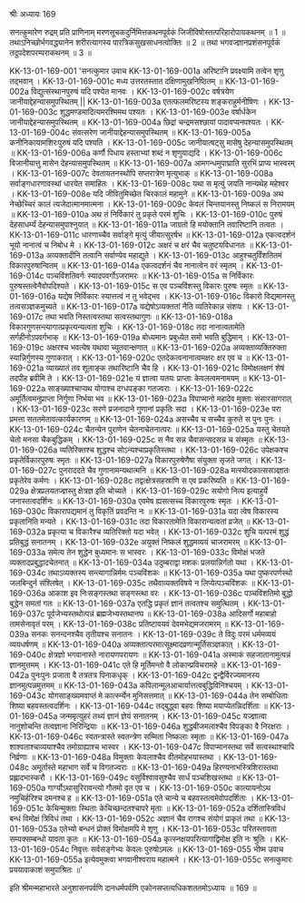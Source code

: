 श्रीः
अध्यायः 169

सनत्कुमारेण रुद्रम् प्रति प्राणिनाम् मरणसूचकदुर्निमित्तकथनपूर्वकं जिजीविषोस्तत्परिहारोपायकथनम् ॥ 1 ॥ तथाऽनिच्छोर्भगवद्ध्यानेन शरीरत्यागस्य पारत्रिकसुखसाधनत्वोक्तिः ॥ 2 ॥ तथा भगवज्ज्ञानप्रशंसनपूर्वकं तदुपदेशपरम्पराकथनम् ॥ 3 ॥

KK-13-01-169-001	'सनत्कुमार उवाच 
KK-13-01-169-001a	अरिष्टानि प्रवक्ष्यामि तत्वेन शृणु तद्भवान् ।
KK-13-01-169-001c	मध्य उत्तरतस्तात दक्षिणामुखनिष्ठितम् ॥
KK-13-01-169-002a	विद्युत्संस्थानपुरुषं यदि पश्येत मानवः ।
KK-13-01-169-002c	वर्षत्रयेण जानीयाद्देहन्यासमुपस्थितम् ||
KK-13-01-169-003a	एतत्फलमरिष्टस्य शङ्कराहुर्मनीषिणः ।
KK-13-01-169-003c	शुद्धमण्डमादित्यमरश्मिमथ पश्यतः ।
KK-13-01-169-003e	वर्षार्धकेन जानीयाद्देहन्यासमुपस्थितम् ॥
KK-13-01-169-004a	छिद्रां चन्द्रमसश्छायां पादावप्यनपश्यतः ।
KK-13-01-169-004c	संवत्सरेण जानीयाद्देहन्यासमुपस्थितम् ॥
KK-13-01-169-005a	कनीनिकायामशिरःपुरुषं यदि पश्यति ।
KK-13-01-169-005c	जानीयात्षट्सु मासेषु देहन्यासमुपस्थितम् ॥
KK-13-01-169-006a	कर्णौ पिधाय हस्ताभ्यां शब्दं न शृणुयाद्यदि ।
KK-13-01-169-006c	विजानीयात्तु मासेन देहन्यासमुपस्थितम् ॥
KK-13-01-169-007a	आमगन्धमुपाघ्राति सुरभिं प्राप्य भास्वरम् ।
KK-13-01-169-007c	देवतायतनस्थोपि सप्तरात्रेण मृत्युभाक् ॥
KK-13-01-169-008a	सर्वाङ्गधारणावस्थां धारयेत समाहितः ।
KK-13-01-169-008c	यथा स मृत्युं जयति नान्यथेह महेश्वर ।
KK-13-01-169-008e	यदि जीवितुमिच्छेत चिरकालं महामुने ॥
KK-13-01-169-009a	अथ नेच्छेच्चिरं कालं त्यजेदात्मानमात्मना ।
KK-13-01-169-009c	केवलं चिन्तयानस्तु निष्कलं स निरामयम् ॥
KK-13-01-169-010a	अथ तं निर्विकारं तु प्रकृते परमं शुचिः ।
KK-13-01-169-010c	पुरुषं देहसाधर्म्यं देहन्यासमुपाश्नुयात् ॥
KK-13-01-169-011a	जाग्रतो हि मयोक्तानि तवारिष्टानि तत्वतः ।
KK-13-01-169-011c	धारणाच्चैव सर्वाङ्गे मृत्युं जीयात्सुरर्षभ ॥
KK-13-01-169-012a	एकत्वदर्शनं भूयो नानात्वं च निबोध मे ।
KK-13-01-169-012c	अक्षरं च क्षरं चैव चतुष्टयविधानतः ॥
KK-13-01-169-013a	अव्यक्तादीनि तत्वानि सर्वाण्येव महाद्युते ।
KK-13-01-169-013c	आहुश्चतुर्विंशतितमं विकारपुरुषान्वितम् ॥
KK-13-01-169-014a	एकत्वदर्शनं चैव नानात्वेन वरं स्मृतम् ।
KK-13-01-169-014c	पञ्चविंशतिवर्गः स्यादपवर्गोऽजरामरः ॥
KK-13-01-169-015a	स निर्विकारः पुरुषस्तत्वेनैवोपदिश्यते ।
KK-13-01-169-015c	स एव पञ्चविंशस्तु विकारः पुरुषः स्मृतः ॥
KK-13-01-169-016a	यद्येष निर्विकारः स्यात्तत्वं न तु भवेद्भव ।
KK-13-01-169-016c	विकारो विद्यमानस्तु तत्वसञ्ज्ञकमुच्यते ॥
KK-13-01-169-017a	यद्येषोऽव्यक्ततां नैति व्यतिरेकान्न संशयः ।
KK-13-01-169-017c	तथा भवति निस्तत्वस्तथा सत्वस्तथागुणः ॥
KK-13-01-169-018a	विकारगुणसन्त्यागात्प्रकृत्यन्यत्वता शुचिः ।
KK-13-01-169-018c	तदा नानात्वतामेति सर्गहीनोऽपवर्गभाक् ॥
KK-13-01-169-019a	बोध्यमानः प्रबुध्येत समो भवति बुद्धिमान् ।
KK-13-01-169-019c	अक्षरश्च भवत्येष यथावा च्युतवान्क्षणात् ॥
KK-13-01-169-020a	अव्यक्ताव्यक्तिरुक्ता स्यान्निर्गुणस्य गुणाकरात् ।
KK-13-01-169-020c	एतदेकत्वनानात्वमक्षरः क्षर एव च ॥
KK-13-01-169-021a	व्याख्यातं तव शूलाङ्क तथारिष्टानि चैव हि ।
KK-13-01-169-021c	विमोक्षलक्षणं शेषं तदपीह ब्रवीमि ते ।
KK-13-01-169-021e	यं ज्ञात्वा यतयः प्राप्ताः केवलत्वमनामयम् ॥
KK-13-01-169-022a	साङ्ख्याश्चाप्यथ योगाश्च दग्धपङ्का गतज्वराः ।
KK-13-01-169-022c	अमूर्तित्वमनुप्राप्ता निर्गुणा निर्भया भव ॥
KK-13-01-169-023a	विपाप्मानो महादेव मुक्ताः संसारसागरात् ।
KK-13-01-169-023c	सरणे प्रजनादाने गुणानां प्रकृतिः सदा ।
KK-13-01-169-023e	परा प्रमत्ता सततमेतावत्कार्यकारणम् ॥
KK-13-01-169-024a	असच्चैव च सच्चैव कुरुते स पुनः पुनः ।
KK-13-01-169-024c	चैतन्येन पुराणेन चेतनाचेतनात्परः ॥
KK-13-01-169-025a	यस्तु चेतयते चेतो मनसा चैकबुद्धिकम् ।
KK-13-01-169-025c	स नैव सन्न चैवासन्सदसन्न च संस्मृतः ॥
KK-13-01-169-026a	व्यतिरिक्तश्च शुद्धश्च सोऽन्यश्चाप्रकृतिस्तथा ।
KK-13-01-169-026c	उपेक्षकश्च प्रकृतेर्विकारपुरुषः स्मृतः ॥
KK-13-01-169-027a	विकारपुरुषेणैषा संयुक्ता सृजते जगत् ।
KK-13-01-169-027c	पुनराददते चैव गुणानामन्यथात्मनि ॥
KK-13-01-169-028a	मत्स्योदकात्ससञ्ज्ञातः प्रकृतेरेव कर्मणः ।
KK-13-01-169-028c	तद्वत्क्षेत्रसहस्राणि स एव प्रकरिष्यति ॥
KK-13-01-169-029a	क्षेत्रप्रलयतज्ज्ञस्तु क्षेत्रज्ञ इति चोच्यते ।
KK-13-01-169-029c	सयोगो नित्य इत्याहुर्ये जनास्तत्वदर्शिनः ॥
KK-13-01-169-030a	एवमेष ह्यसत्सच्च विकारपुरुषः स्मृतः ।
KK-13-01-169-030c	विकारापद्यमानं तु विकृतिं प्रवदन्ति नः ॥
KK-13-01-169-031a	यदा त्वेष विकारस्य प्रकृतानिति मन्यते ।
KK-13-01-169-031c	तदा विकारतामेति विकारान्यत्वतां व्रजेत् ॥
KK-13-01-169-032a	प्रकृत्या च विकारैश्च व्यतिरिक्तो यदा भवेत् ।
KK-13-01-169-032c	शुचि यत्परमं शुद्धं प्रतिबुद्धं सनातनम् ।
KK-13-01-169-032e	अयुक्तं निष्कलं शुद्धमव्ययं चाजरामरम् ॥
KK-13-01-169-033a	समेत्य तेन शुद्धेन बुध्यमानः स भास्वरः ।
KK-13-01-169-033c	विमोक्षं भजते व्यक्तादप्रबुद्धादचेतनात् ॥
KK-13-01-169-034a	उदुम्बराद्वा मशकः प्रलयान्निर्गतो यथा ।
KK-13-01-169-034c	तथाऽव्यक्तस्य सन्त्यागान्निर्ममः पञ्चविंशकः ॥
KK-13-01-169-035a	यथा पुष्करपर्णस्थो जलबिन्दुर्न संश्लिषेत् ।
KK-13-01-169-035c	तथैवाव्यक्तविषये न लिप्येत्पञ्चविंशकः ॥
KK-13-01-169-036a	आकाश इव निःसङ्गस्तथा सङ्गस्त्था वरः ।
KK-13-01-169-036c	पञ्चविंशतिमो बुद्धो बुद्धेन समतां गतः ॥
KK-13-01-169-037a	एतद्धि प्रकृतं ज्ञानं तत्वतश्च समुत्थितम् ।
KK-13-01-169-037c	पूर्वजेभ्यस्तथोत्पन्नं ब्रह्मजेभ्यस्तथानघ ॥
KK-13-01-169-038a	आदिसर्गो महाबाहो तामसेनावृतं परम् ।
KK-13-01-169-038c	प्रतिष्टावयवं देवमभेद्यमजरामरम् ॥
KK-13-01-169-039a	सनकः सनन्दनश्चैव तृतीयश्च सनातनः ।
KK-13-01-169-039c	ते विदुः परमं धर्ममव्ययं व्ययधर्षणम् ॥
KK-13-01-169-040a	अव्यक्तात्परमात्सूक्ष्मादव्रणान्मूर्तिसञ्ज्ञकात् ।
KK-13-01-169-040c	क्षेत्रज्ञो भगवानास्ते नारायणपरायणः ॥
KK-13-01-169-041a	अस्माकं सहजातानामुत्पन्नं ज्ञानमुत्तमम् ।
KK-13-01-169-041c	एते हि मूर्तिमन्तो वै लोकान्प्रविचरामहे ॥
KK-13-01-169-042a	पुनःपुनः प्रजाता वै तत्रतत्र पिनाकधृक् ।
KK-13-01-169-042c	द्वन्द्वैर्विरज्यमानस्य ज्ञानमुत्पन्नमुत्तमम् ॥
KK-13-01-169-043a	कपिलान्मूलआचार्यात्तत्वबुद्धिविनिश्चयम् ।
KK-13-01-169-043c	योगसाङ्ख्यमवाप्तं मे कार्त्स्न्येन मुनिसत्तमात् ॥
KK-13-01-169-044a	तेन सम्बोधिताः शिष्या बहवस्तत्वदर्शिनः ।
KK-13-01-169-044c	तद्बुद्ध्वा बहवः शिष्या मयाप्येतन्निदर्शिताः ॥
KK-13-01-169-045a	जन्ममृत्युहरं तथ्यं ज्ञानं ज्ञेयं सनातनम् ।
KK-13-01-169-045c	यज्ज्ञात्वा नानुशोचन्ति तत्वज्ञाना निरिन्द्रियाः ॥
KK-13-01-169-046a	शुद्धबीजमलाश्चैव विपङ्का वै निरक्षराः ।
KK-13-01-169-046c	स्वतन्त्रास्ते स्वतन्त्रेण सम्मिता निष्कलाः स्मृताः ॥
KK-13-01-169-047a	शाश्वताश्चाव्ययाश्चैव तमोग्राह्याश्च भास्वर ।
KK-13-01-169-047c	विपाप्मानस्तथा सर्वे सत्वस्थाश्चापि निर्व्रणाः ॥
KK-13-01-169-048a	विमुक्ताः केवलाश्चैव वीतमोहभयास्तथा ।
KK-13-01-169-048c	अमूर्तास्ते महाभाग सर्वे च विगतज्वराः ॥
KK-13-01-169-049a	हिरण्यनाभस्त्रिशिरास्तथा प्रह्लादभास्करौ ।
KK-13-01-169-049c	वसुर्विश्वावसुश्चैव सार्धं पञ्चशिखस्तथा ॥
KK-13-01-169-050a	गार्ग्योऽथासुरिरावन्त्यो गौतमो वृत एव च ।
KK-13-01-169-050c	कात्यायनोऽथ नमुचिर्हरिश्च दमनश्च ह ॥
KK-13-01-169-051a	एते चान्ये च बहवस्तत्वमेवोपदर्शिताः ।
KK-13-01-169-051c	केचिन्मुक्ताः स्थिताः केचिच्छन्दतश्चापरे मृताः ॥
KK-13-01-169-052a	दर्शितास्त्रिविधं बन्धं विमोक्षं त्रिविधं तथा ।
KK-13-01-169-052c	अज्ञानं चैव रागश्च संयोगं प्राकृतं तथा ॥
KK-13-01-169-053a	एतेभ्यो बन्धनं प्रोक्तं विमोक्षमपि मे शृणु ।
KK-13-01-169-053c	परितस्तावता सम्यक्सम्बन्धो यावता कृतः ॥
KK-13-01-169-054a	कृत्स्नक्षयपरित्यागाद्विमोक्ष इति नः श्रुतिः ।
KK-13-01-169-054c	निवृत्तः सर्वसङ्गेभ्यः केवलः पुरुषोऽमलः ॥
KK-13-01-169-055	भीष्म उवाच 
KK-13-01-169-055a	इत्येवमुक्त्वा भगवानीश्वराय महात्मने ।
KK-13-01-169-055c	सनत्कुमारः प्रययावाकाशं समुपाश्रितः ॥'

इति श्रीमन्महाभारते अनुशासनपर्वणि दानधर्मपर्वणि एकोनसप्तत्यधिकशततमोऽध्यायः ॥ 169 ॥
